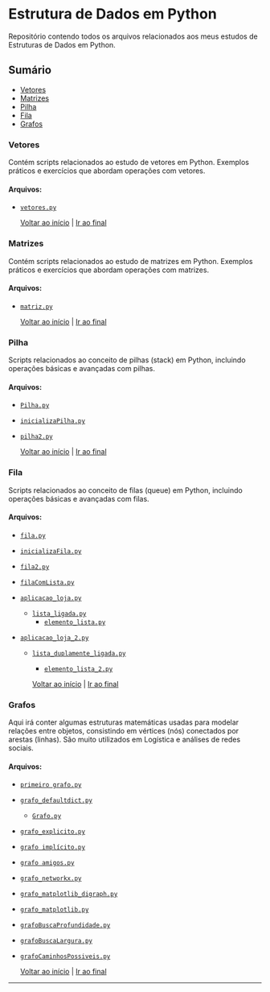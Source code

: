 # Estrutura de Dados em Python

Repositório contendo todos os arquivos relacionados aos meus estudos de Estruturas de Dados em Python.

## Sumário

- [Vetores](#vetores)
- [Matrizes](#matrizes)
- [Pilha](#pilha)
- [Fila](#fila)
- [Grafos](#grafos)

### Vetores
Contém scripts relacionados ao estudo de vetores em Python. Exemplos práticos e exercícios que abordam operações com vetores.

#### Arquivos:
- [`vetores.py`](https://github.com/pricmendes/estudos/tree/estudos/estrutura-dados/vetores.py)
  
    [Voltar ao início](#) | [Ir ao final](#final)

### Matrizes
Contém scripts relacionados ao estudo de matrizes em Python. Exemplos práticos e exercícios que abordam operações com matrizes.

#### Arquivos:
- [`matriz.py`](https://github.com/pricmendes/estudos/tree/estudos/estrutura-dados/matriz.py)
  
    [Voltar ao início](#) | [Ir ao final](#final)

### Pilha
Scripts relacionados ao conceito de pilhas (stack) em Python, incluindo operações básicas e avançadas com pilhas.

#### Arquivos:
- [`Pilha.py`](https://github.com/pricmendes/estudos/tree/estudos/estrutura-dados/Pilha.py)
- [`inicializaPilha.py`](https://github.com/pricmendes/estudos/tree/estudos/estrutura-dados/inicializaPilha.py)
- [`pilha2.py`](https://github.com/pricmendes/estudos/tree/estudos/estrutura-dados/pilha2.py)
  
    [Voltar ao início](#) | [Ir ao final](#final)

### Fila
Scripts relacionados ao conceito de filas (queue) em Python, incluindo operações básicas e avançadas com filas.

#### Arquivos:
- [`fila.py`](https://github.com/pricmendes/estudos/tree/estudos/estrutura-dados/fila.py)
- [`inicializaFila.py`](https://github.com/pricmendes/estudos/tree/estudos/estrutura-dados/inicializaFila.py)
- [`fila2.py`](https://github.com/pricmendes/estudos/tree/estudos/estrutura-dados/fila2.py)
- [`filaComLista.py`](https://github.com/pricmendes/estudos/tree/estudos/estrutura-dados/filaComLista.py)

  
- [`aplicacao_loja.py`](https://github.com/pricmendes/estudos/tree/estudos/estrutura-dados/aplicacao_loja.py)
  - [`lista_ligada.py`](https://github.com/pricmendes/estudos/tree/estudos/estrutura-dados/lista_ligada.py)
    - [`elemento_lista.py`](https://github.com/pricmendes/estudos/tree/estudos/estrutura-dados/elemento_lista.py)

- [`aplicacao_loja_2.py`](https://github.com/pricmendes/estudos/tree/estudos/estrutura-dados/aplicacao_loja_2.py)
  - [`lista_duplamente_ligada.py`](https://github.com/pricmendes/estudos/tree/estudos/estrutura-dados/lista_duplamente_ligada.py)
    - [`elemento_lista_2.py`](https://github.com/pricmendes/estudos/tree/estudos/estrutura-dados/elemento_lista_2.py)
 
  
    [Voltar ao início](#) | [Ir ao final](#final)

### Grafos
Aqui irá conter algumas estruturas matemáticas usadas para modelar relações entre objetos, consistindo em vértices (nós) conectados por arestas (linhas). São muito utilizados em Logística e análises de redes sociais.

#### Arquivos:

- [`primeiro grafo.py`](https://github.com/pricmendes/estudos/tree/estudos/estrutura-dados/primeiro_grafo.py)
- [`grafo_defaultdict.py`](https://github.com/pricmendes/estudos/tree/estudos/estrutura-dados/grafo_defaultdict.py)
  - [`Grafo.py`](https://github.com/pricmendes/estudos/tree/estudos/estrutura-dados/Grafo.py)

- [`grafo_explicito.py`](https://github.com/pricmendes/estudos/tree/estudos/estrutura-dados/grafo_explicito.py)
- [`grafo implícito.py`](https://github.com/pricmendes/estudos/tree/estudos/estrutura-dados/grafo_implicito.py)
- [`grafo amigos.py`](https://github.com/pricmendes/estudos/tree/estudos/estrutura-dados/grafo_amigos.py)
- [`grafo_networkx.py`](https://github.com/pricmendes/estudos/tree/estudos/estrutura-dados/grafo_networkx.py)
- [`grafo_matplotlib_digraph.py`](https://github.com/pricmendes/estudos/tree/estudos/estrutura-dados/grafo_matplotlib_digraph.py)
- [`grafo_matplotlib.py`](https://github.com/pricmendes/estudos/tree/estudos/estrutura-dados/grafo_matplotlib.py)
- [`grafoBuscaProfundidade.py`](https://github.com/pricmendes/estudos/tree/estudos/estrutura-dados/grafoBuscaProfundidade.py)
- [`grafoBuscaLargura.py`](https://github.com/pricmendes/estudos/tree/estudos/estrutura-dados/grafoBuscaLargura.py)
- [`grafoCaminhosPossiveis.py`](https://github.com/pricmendes/estudos/tree/estudos/estrutura-dados/grafoCaminhosPossiveis.py)
  
    [Voltar ao início](#) | [Ir ao final](#final)  


---
<a name="final"></a>




